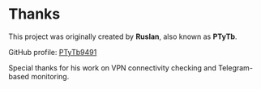 # Thanks

This project was originally created by **Ruslan**, also known as **PTyTb**.

GitHub profile: [PTyTb9491](https://github.com/PTyTb9491)

Special thanks for his work on VPN connectivity checking and Telegram-based monitoring.